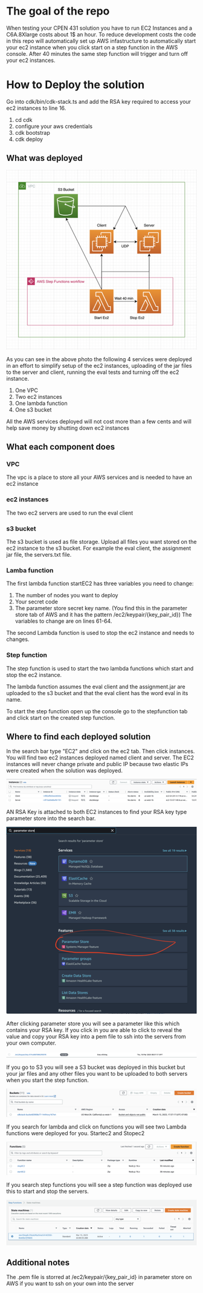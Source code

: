 # The goal of the repo

When testing your CPEN 431 solution you have to run EC2 Instances and a C6A.8Xlarge costs about 1$ an hour.
To reduce development costs the code in this repo will automatically set up AWS infastructure to automatically start your ec2 instance when you click start on a step function in the AWS console.
After 40 minutes the same step function will trigger and turn off your ec2 instances.

# How to Deploy the solution

Go into cdk/bin/cdk-stack.ts and add the RSA key required to access your ec2 instances to line 16.

1. cd cdk
2. configure your aws credentials
3. cdk bootstrap
4. cdk deploy

## What was deployed

![Alt text](./images/Architecture.png?raw=true "Architecture")

As you can see in the above photo the following 4 services were deployed in an effort to simplify setup of the ec2 instances, uploading of the jar files to the server and client, running the eval tests and turning off the ec2 instance.

1. One VPC
2. Two ec2 instances
3. One lambda function
4. One s3 bucket

All the AWS services deployed will not cost more than a few cents and will help save money by shutting down ec2 instances

## What each component does

### VPC
The vpc is a place to store all your AWS services and is needed to have an ec2 instance

### ec2 instances
The two ec2 servers are used to run the eval client

### s3 bucket
The s3 bucket is used as file storage. 
Upload all files you want stored on the ec2 instance to the s3 bucket.
For example the eval client, the assignment jar file, the servers.txt file.

### Lamba function
The first lambda function startEC2 has three variables you need to change:
1. The number of nodes you want to deploy
2. Your secret code
3. The parameter store secret key name. (You find this in the parameter store tab of AWS and it has the pattern /ec2/keypair/{key_pair_id})
The variables to change are on lines 61-64.

The second Lambda function is used to stop the ec2 instance and needs to changes.

### Step function
The step function is used to start the two lambda functions which start and stop the ec2 instance.

The lambda function assumes the eval client and the assignment.jar are uploaded to the s3 bucket and that the eval client has the word eval in its name.

To start the step function open up the console go to the stepfunction tab and click start on the created step function.

## Where to find each deployed solution

In the search bar type "EC2" and click on the ec2 tab. Then click instances. You will find two ec2 instances deployed named client and server. The EC2 instances will never change private and public IP because two elastic IPs were created when the solution was deployed.

![Alt text](./images/EC2Instances.png?raw=true "EC2Instances")

AN RSA Key is attached to both EC2 instances to find your RSA key type parameter store into the search bar.

![Alt text](./images/ParameterStoreCircled.png?raw=true "ParameterStoreCircled")

After clicking parameter store you will see a parameter like this which contains your RSA key. If you click in you are able to click to reveal the value and copy your RSA key into a pem file to ssh into the servers from your own computer.

![Alt text](./images/RSAKeyParamPhoto.png?raw=true "RSAKeyParamPhoto")

If you go to S3 you will see a S3 bucket was deployed in this bucket but your jar files and any other files you want to be uploaded to both servers when you start the step function.

![Alt text](./images/S3BucketPhoto.png?raw=true "S3BucketPhoto")

If you search for lambda and click on functions you will see two Lambda functions were deployed for you. Startec2 and Stopec2

![Alt text](./images/LambdaFunctions.png?raw=true "LambdaFunctions")

If you search step functions you will see a step function was deployed use this to start and stop the servers.

![Alt text](./images/StepFunctions.png?raw=true "StepFunctions")


## Additional notes

The .pem file is storred at /ec2/keypair/{key_pair_id} in parameter store on AWS if you want to ssh on your own into the server
